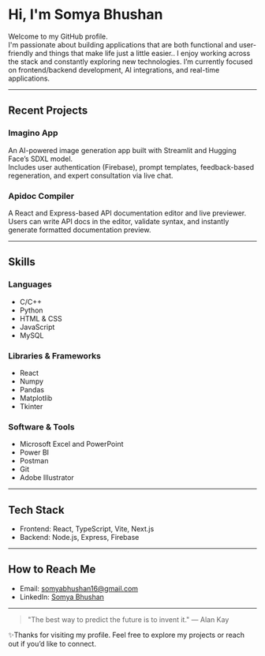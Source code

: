 # Hi, I'm Somya Bhushan

Welcome to my GitHub profile.  
I'm passionate about building applications that are both functional and user-friendly and things that make life just a little easier.. I enjoy working across the stack and constantly exploring new technologies. I’m currently focused on frontend/backend development, AI integrations, and real-time applications.

---

## Recent Projects

###  Imagino App
An AI-powered image generation app built with Streamlit and Hugging Face’s SDXL model.  
Includes user authentication (Firebase), prompt templates, feedback-based regeneration, and expert consultation via live chat.

### Apidoc Compiler
A React and Express-based API documentation editor and live previewer.  
Users can write API docs in the editor, validate syntax, and instantly generate formatted documentation preview.

---

## Skills

### Languages
- C/C++
- Python
- HTML & CSS
- JavaScript
- MySQL

### Libraries & Frameworks
- React
- Numpy
- Pandas
- Matplotlib
- Tkinter

### Software & Tools
- Microsoft Excel and PowerPoint
- Power BI
- Postman
- Git
- Adobe Illustrator
---

## Tech Stack

- Frontend: React, TypeScript, Vite, Next.js
- Backend: Node.js, Express, Firebase

---

## How to Reach Me

- Email: somyabhushan16@gmail.com
- LinkedIn: [Somya Bhushan](https://www.linkedin.com/in/somya-bhushan/)

---

> "The best way to predict the future is to invent it." — Alan Kay

✨Thanks for visiting my profile. Feel free to explore my projects or reach out if you’d like to connect.


<!--
**sobhushan/sobhushan** is a ✨ _special_ ✨ repository because its `README.md` (this file) appears on your GitHub profile.

Here are some ideas to get you started:

- 🔭 I’m currently working on ...
- 🌱 I’m currently learning ...
- 👯 I’m looking to collaborate on ...
- 🤔 I’m looking for help with ...
- 💬 Ask me about ...
- 📫 How to reach me: ...
- 😄 Pronouns: ...
- ⚡ Fun fact: ...
-->
